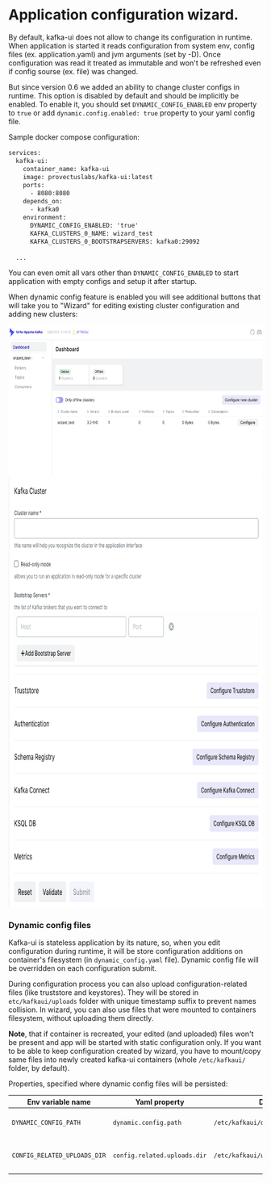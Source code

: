 # Application configuration wizard.

By default, kafka-ui does not allow to change its configuration in runtime. When application is started it reads
configuration
from system env, config files (ex. application.yaml) and jvm arguments (set by -D). Once configuration was read
it treated as immutable and won't be refreshed even if config sourse (ex. file) was changed.

But since version 0.6 we added an ability to change cluster configs in runtime. This option is disabled by default
and should be implicitly be enabled. To enable it, you should set `DYNAMIC_CONFIG_ENABLED` env property to `true` or add
`dynamic.config.enabled: true` property to your yaml config file.

Sample docker compose configuration:

```
services:
  kafka-ui:
    container_name: kafka-ui
    image: provectuslabs/kafka-ui:latest
    ports:
      - 8080:8080
    depends_on:
      - kafka0
    environment:
      DYNAMIC_CONFIG_ENABLED: 'true'
      KAFKA_CLUSTERS_0_NAME: wizard_test
      KAFKA_CLUSTERS_0_BOOTSTRAPSERVERS: kafka0:29092
      
  ... 
```

You can even omit all vars other than `DYNAMIC_CONFIG_ENABLED` to start application with empty configs and setup it
after startup.

When dynamic config feature is enabled you will see additional buttons that will take you to "Wizard" for editing
existing cluster configuration and adding new clusters:

<img src="/configuration/configuration/dynamic-configuration-main-page.png" alt="Dynamic config main page" style="height: 300px; width:681px;"/>

<img src="/configuration/configuration/dynamic-configuration-wizard.png" alt="Dynamic config main page" style="height: 850px; width:800px;"/>


### Dynamic config files

Kafka-ui is stateless application by its nature, so, when you edit configuration during runtime, it will be store configuration additions on
container's filesystem (in `dynamic_config.yaml` file). Dynamic config file will be overridden on each configuration submit.

During configuration process you can also upload configuration-related files (like truststore and keystores). They will be stored 
in `etc/kafkaui/uploads` folder with unique timestamp suffix to prevent names collision. In wizard, you can also use files that 
were mounted to containers filesystem, without uploading them directly.

**Note**, that if container is recreated, your edited (and uploaded) files won't be present and app will be started with static
configuration only.
If you want to be able to keep configuration created by wizard, you have to mount/copy same files into newly created
kafka-ui containers (whole `/etc/kafkaui/` folder, by default).

Properties, specified where dynamic config files will be persisted:

| Env variable name               	 | Yaml property                | Default                            | Description                              |
|-----------------------------------|------------------------------|------------------------------------|------------------------------------------|
| `DYNAMIC_CONFIG_PATH`             | `dynamic.config.path`        | `/etc/kafkaui/dynamic_config.yaml` | Path to dynamic config file              |
| `CONFIG_RELATED_UPLOADS_DIR`      | `config.related.uploads.dir` | `/etc/kafkaui/uploads`             | Path where uploaded files will be placed |